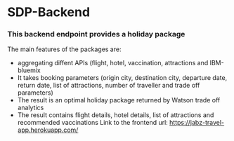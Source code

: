 # SDP-Backend
### This backend endpoint provides a holiday package
The main features of the packages are:
- aggregating diffent APIs (flight, hotel, vaccination, attractions and IBM-bluemix
- It takes booking parameters (origin city, destination city, departure date, return date, list of attractions, number of traveller and 
trade off parameters)
- The result is an optimal holiday package returned by Watson trade off analytics
- The result contains flight details, hotel details, list of attractions and recommended vaccinations
Link to the frontend url: https://jabz-travel-app.herokuapp.com/
